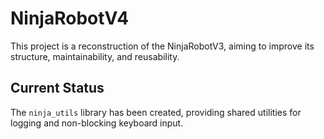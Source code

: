 # NinjaRobotV4

This project is a reconstruction of the NinjaRobotV3, aiming to improve its structure, maintainability, and reusability. 

## Current Status

The `ninja_utils` library has been created, providing shared utilities for logging and non-blocking keyboard input.
